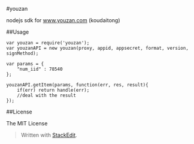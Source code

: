 #youzan

nodejs sdk for www.youzan.com (koudaitong)

##Usage

    var youzan = require('youzan');
    var youzanAPI = new youzan(proxy, appid, appsecret, format, version, signMethod);
    
    var params = {
        "num_iid" : 78540
    };
    
    youzanAPI.getItem(params, function(err, res, result){
        if(err) return handle(err);
        //deal with the result
    });
    
##License

The MIT License

> Written with [StackEdit](https://stackedit.io/).

